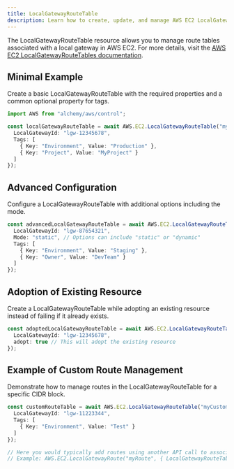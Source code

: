 ```yaml
---
title: LocalGatewayRouteTable
description: Learn how to create, update, and manage AWS EC2 LocalGatewayRouteTables using Alchemy Cloud Control.
---
```



The LocalGatewayRouteTable resource allows you to manage route tables associated with a local gateway in AWS EC2. For more details, visit the [AWS EC2 LocalGatewayRouteTables documentation](https://docs.aws.amazon.com/ec2/latest/userguide/).

## Minimal Example

Create a basic LocalGatewayRouteTable with the required properties and a common optional property for tags.

```ts
import AWS from "alchemy/aws/control";

const localGatewayRouteTable = await AWS.EC2.LocalGatewayRouteTable("myRouteTable", {
  LocalGatewayId: "lgw-12345678",
  Tags: [
    { Key: "Environment", Value: "Production" },
    { Key: "Project", Value: "MyProject" }
  ]
});
```

## Advanced Configuration

Configure a LocalGatewayRouteTable with additional options including the mode.

```ts
const advancedLocalGatewayRouteTable = await AWS.EC2.LocalGatewayRouteTable("myAdvancedRouteTable", {
  LocalGatewayId: "lgw-87654321",
  Mode: "static", // Options can include "static" or "dynamic"
  Tags: [
    { Key: "Environment", Value: "Staging" },
    { Key: "Owner", Value: "DevTeam" }
  ]
});
```

## Adoption of Existing Resource

Create a LocalGatewayRouteTable while adopting an existing resource instead of failing if it already exists.

```ts
const adoptedLocalGatewayRouteTable = await AWS.EC2.LocalGatewayRouteTable("myAdoptedRouteTable", {
  LocalGatewayId: "lgw-12345678",
  adopt: true // This will adopt the existing resource
});
```

## Example of Custom Route Management

Demonstrate how to manage routes in the LocalGatewayRouteTable for a specific CIDR block.

```ts
const customRouteTable = await AWS.EC2.LocalGatewayRouteTable("myCustomRouteTable", {
  LocalGatewayId: "lgw-11223344",
  Tags: [
    { Key: "Environment", Value: "Test" }
  ]
});

// Here you would typically add routes using another API call to associate routes with this table
// Example: AWS.EC2.LocalGatewayRoute("myRoute", { LocalGatewayRouteTableId: customRouteTable.id, DestinationCidrBlock: "192.168.1.0/24", LocalGatewayVirtualInterfaceId: "lvif-abcdefg" });
```
